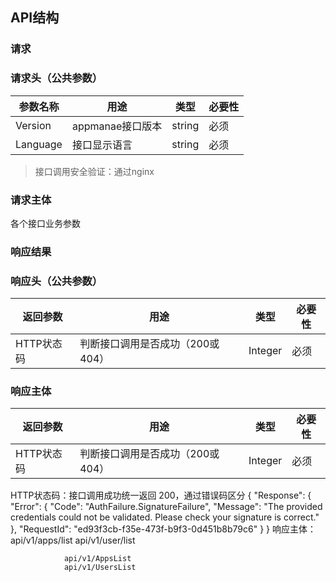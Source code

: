 ## API结构

### 请求

### 请求头（公共参数）
| 参数名称 | 用途                                          |类型  |必要性 |
| ------ | --------------------------------------------- | ------ |------ |
| Version   | appmanae接口版本 | string   |必须   |
| Language | 接口显示语言 | string   |必须  |

 > 接口调用安全验证：通过nginx

### 请求主体

各个接口业务参数



### 响应结果

### 响应头（公共参数）
|返回参数 | 用途                                          |类型  |必要性 |
| ------ | --------------------------------------------- | ------ |------ |
| HTTP状态码   | 判断接口调用是否成功（200或404） | Integer   |必须   |

### 响应主体
|返回参数 | 用途                                          |类型  |必要性 |
| ------ | --------------------------------------------- | ------ |------ |
| HTTP状态码   | 判断接口调用是否成功（200或404） | Integer   |必须   |

HTTP状态码：接口调用成功统一返回 200，通过错误码区分
	{
        		"Response": {
            		"Error": {
               	 		"Code": "AuthFailure.SignatureFailure",
                		"Message": "The provided credentials could not be validated. Please check your signature is correct."
           			 },
           		 "RequestId": "ed93f3cb-f35e-473f-b9f3-0d451b8b79c6"
       	 	}
   	 }
	响应主体：
                api/v1/apps/list
                api/v1/user/list

                api/v1/AppsList
                api/v1/UsersList
                
